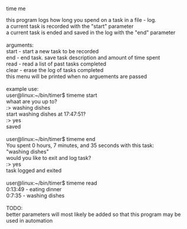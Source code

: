 time me

this program logs how long you spend on a task in a file - log. <br>
a current task is recorded with the "start" parameter<br>
a current task is ended and saved in the log with the "end" parameter<br>
<br>
arguments:<br>
start - start a new task to be recorded<br>
end   - end task. save task description and amount of time spent<br>
read  - read a list of past tasks completed<br>
clear - erase the log of tasks completed<br>
this menu will be printed when no arguements are passed<br>
<br>
example use:<br>
user@linux:~/bin/timer$ timeme start<br>
 whaat are you up to?<br>
 :> washing dishes<br>
 start washing dishes at 17:47:51?<br>
 :> yes<br>
 saved<br>
 <br>
user@linux:~/bin/timer$ timeme end<br>
 You spent 0 hours, 7 minutes, and 35 seconds with this task:<br>
 "washing dishes"<br>
 would you like to exit and log task?<br>
 :> yes<br>
 task logged and exited<br>
<br>
user@linux:~/bin/timer$ timeme read<br>
 0:13:49 - eating dinner<br>
 0:7:35 - washing dishes<br>
<br>
 TODO:<br>
 better parameters will most likely be added so that this program may be used in automation<br>
